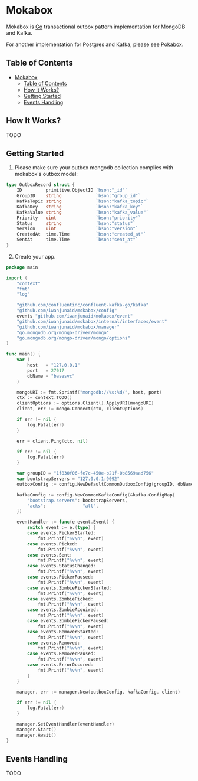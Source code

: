 # Mokabox

Mokabox is [Go](https://golang.org/) transactional outbox pattern implementation for MongoDB and Kafka.

For another implementation for Postgres and Kafka, please see [Pokabox](https://github.com/iwanjunaid/pokabox).

## Table of Contents

- [Mokabox](#mokabox)
	- [Table of Contents](#table-of-contents)
	- [How It Works?](#how-it-works)
	- [Getting Started](#getting-started)
	- [Events Handling](#events-handling)

## How It Works?

TODO

## Getting Started

1. Please make sure your outbox mongodb collection complies with mokabox's outbox model:

```go
type OutboxRecord struct {
	ID         primitive.ObjectID `bson:"_id"`
	GroupID    string             `bson:"group_id"`
	KafkaTopic string             `bson:"kafka_topic"`
	KafkaKey   string             `bson:"kafka_key"`
	KafkaValue string             `bson:"kafka_value"`
	Priority   uint               `bson:"priority"`
	Status     string             `bson:"status"`
	Version    uint               `bson:"version"`
	CreatedAt  time.Time          `bson:"created_at"`
	SentAt     time.Time          `bson:"sent_at"`
}
```

2. Create your app.

```go
package main

import (
	"context"
	"fmt"
	"log"

	"github.com/confluentinc/confluent-kafka-go/kafka"
	"github.com/iwanjunaid/mokabox/config"
	events "github.com/iwanjunaid/mokabox/event"
	"github.com/iwanjunaid/mokabox/internal/interfaces/event"
	"github.com/iwanjunaid/mokabox/manager"
	"go.mongodb.org/mongo-driver/mongo"
	"go.mongodb.org/mongo-driver/mongo/options"
)

func main() {
	var (
		host   = "127.0.0.1"
		port   = 27017
		dbName = "basesvc"
	)

	mongoURI := fmt.Sprintf("mongodb://%s:%d/", host, port)
	ctx := context.TODO()
	clientOptions := options.Client().ApplyURI(mongoURI)
	client, err := mongo.Connect(ctx, clientOptions)

	if err != nil {
		log.Fatal(err)
	}

	err = client.Ping(ctx, nil)

	if err != nil {
		log.Fatal(err)
	}

	var groupID = "1f830f06-fe7c-450e-b21f-0b8569aad756"
	var bootstrapServers = "127.0.0.1:9092"
	outboxConfig := config.NewDefaultCommonOutboxConfig(groupID, dbName)

	kafkaConfig := config.NewCommonKafkaConfig(&kafka.ConfigMap{
		"bootstrap.servers": bootstrapServers,
		"acks":              "all",
	})

	eventHandler := func(e event.Event) {
		switch event := e.(type) {
		case events.PickerStarted:
			fmt.Printf("%v\n", event)
		case events.Picked:
			fmt.Printf("%v\n", event)
		case events.Sent:
			fmt.Printf("%v\n", event)
		case events.StatusChanged:
			fmt.Printf("%v\n", event)
		case events.PickerPaused:
			fmt.Printf("%v\n", event)
		case events.ZombiePickerStarted:
			fmt.Printf("%v\n", event)
		case events.ZombiePicked:
			fmt.Printf("%v\n", event)
		case events.ZombieAcquired:
			fmt.Printf("%v\n", event)
		case events.ZombiePickerPaused:
			fmt.Printf("%v\n", event)
		case events.RemoverStarted:
			fmt.Printf("%v\n", event)
		case events.Removed:
			fmt.Printf("%v\n", event)
		case events.RemoverPaused:
			fmt.Printf("%v\n", event)
		case events.ErrorOccured:
			fmt.Printf("%v\n", event)
		}
	}

	manager, err := manager.New(outboxConfig, kafkaConfig, client)

	if err != nil {
		log.Fatal(err)
	}

	manager.SetEventHandler(eventHandler)
	manager.Start()
	manager.Await()
}
```
## Events Handling

TODO
